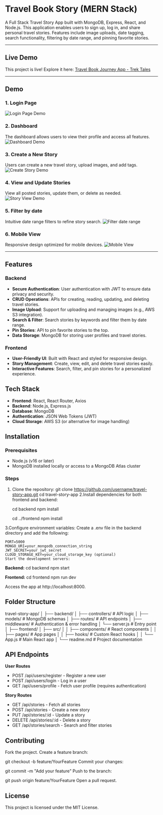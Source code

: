 # Travel Book Story (MERN Stack)

A Full Stack Travel Story App built with MongoDB, Express, React, and Node.js. This application enables users to sign up, log in, and share personal travel stories. Features include image uploads, date tagging, search functionality, filtering by date range, and pinning favorite stories.

---

## Live Demo
This project is live! Explore it here: [Travel Book Journey App - Trek Tales](https://trektales.vercel.app/login)

------

## Demo

### 1. Login Page
![Login Page Demo](https://github.com/user-attachments/assets/ea70dce7-610a-4b90-b68a-5fbf4b41883b)

### 2. Dashboard
The dashboard allows users to view their profile and access all features.
![Dashboard Demo](https://github.com/user-attachments/assets/b7077ef5-6a03-4b14-bbc3-439f19a336ac)


### 3. Create a New Story
Users can create a new travel story, upload images, and add tags.
![Create Story Demo](https://github.com/user-attachments/assets/bcf8e012-b9c4-4456-911b-f95ba5b6f60d)


### 4. View and Update Stories
View all posted stories, update them, or delete as needed.
![Story View Demo](https://github.com/user-attachments/assets/5b9789d5-4939-4de1-8bc2-619ea1e26cb7)

### 5. Filter by date
Intuitive date range filters to refine story search.
![Filter date range](https://github.com/user-attachments/assets/4e33b8a3-89cf-4cb1-886b-1e558c5b4c28)


### 6. Mobile View
Responsive design optimized for mobile devices.
![Mobile View](https://github.com/user-attachments/assets/1e7f6412-76b6-44d7-b74d-e51fba9e4fca)


---
## Features

### Backend
- **Secure Authentication**: User authentication with JWT to ensure data privacy and security.
- **CRUD Operations**: APIs for creating, reading, updating, and deleting travel stories.
- **Image Upload**: Support for uploading and managing images (e.g., AWS S3 integration).
- **Search & Filter**: Search stories by keywords and filter them by date range.
- **Pin Stories**: API to pin favorite stories to the top.
- **Data Storage**: MongoDB for storing user profiles and travel stories.

### Frontend
- **User-Friendly UI**: Built with React and styled for responsive design.
- **Story Management**: Create, view, edit, and delete travel stories easily.
- **Interactive Features**: Search, filter, and pin stories for a personalized experience.

## Tech Stack
- **Frontend**: React, React Router, Axios
- **Backend**: Node.js, Express.js
- **Database**: MongoDB
- **Authentication**: JSON Web Tokens (JWT)
- **Cloud Storage**: AWS S3 (or alternative for image handling)

## Installation

### Prerequisites
- Node.js (v16 or later)
- MongoDB installed locally or access to a MongoDB Atlas cluster

### Steps
1. Clone the repository:
   git clone https://github.com/username/travel-story-app.git
   cd travel-story-app
2.Install dependencies for both frontend and backend:

    cd backend
    npm install
    
    cd ../frontend
    npm install

3.Configure environment variables:
Create a .env file in the backend directory and add the following:

    PORT=5000
    MONGO_URI=your_mongodb_connection_string
    JWT_SECRET=your_jwt_secret
    CLOUD_STORAGE_KEY=your_cloud_storage_key (optional)
    Start the development servers:

**Backend:**
cd backend
npm start

**Frontend:**
cd frontend
npm run dev

Access the app at http://localhost:8000.

## Folder Structure
travel-story-app/
│
├── backend/
│   ├── controllers/      # API logic
│   ├── models/           # MongoDB schemas
│   ├── routes/           # API endpoints
│   ├── middleware/       # Authentication & error handling
│   └── server.js         # Entry point
│
├── frontend/
│   ├── src/
│   │   ├── components/   # React components
│   │   ├── pages/        # App pages
│   │   ├── hooks/        # Custom React hooks
│   │   └── App.js        # Main React app
│
└── readme.md             # Project documentation


## API Endpoints
**User Routes**
- POST /api/users/register - Register a new user
- POST /api/users/login - Log in a user
- GET /api/users/profile - Fetch user profile (requires authentication)

**Story Routes**
- GET /api/stories - Fetch all stories
- POST /api/stories - Create a new story
- PUT /api/stories/:id - Update a story
- DELETE /api/stories/:id - Delete a story
- GET /api/stories/search - Search and filter stories

## Contributing
Fork the project.
Create a feature branch:

git checkout -b feature/YourFeature
Commit your changes:

git commit -m "Add your feature"
Push to the branch:

git push origin feature/YourFeature
Open a pull request.

## License
This project is licensed under the MIT License.
